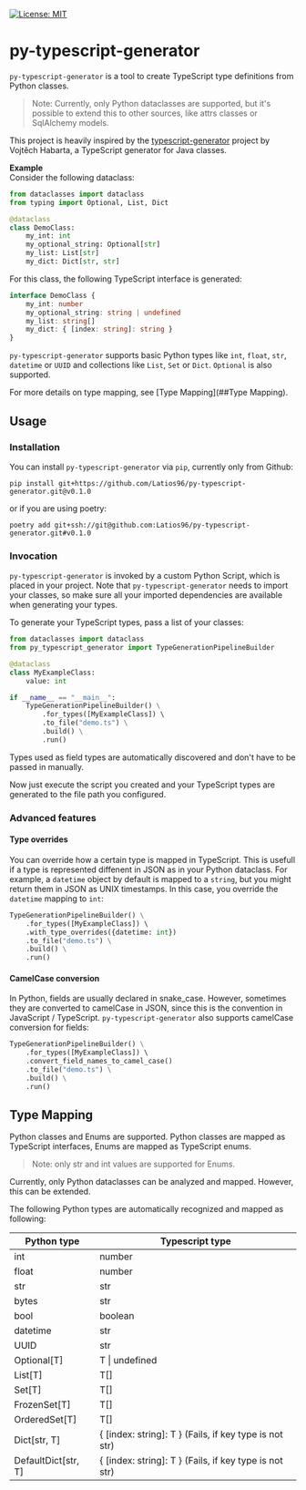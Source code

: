 [![License: MIT](https://img.shields.io/badge/License-MIT-yellow.svg)](https://opensource.org/licenses/MIT)
# py-typescript-generator

`py-typescript-generator` is a tool to create TypeScript type definitions from Python classes. 

> Note: Currently, only Python dataclasses are supported, but it's possible to extend this to other sources, like attrs classes or SqlAlchemy models.

This project is heavily inspired by the [typescript-generator](https://github.com/vojtechhabarta/typescript-generator) project by 
Vojtěch Habarta, a TypeScript generator for Java classes.

**Example**  
Consider the following dataclass:
```python
from dataclasses import dataclass
from typing import Optional, List, Dict

@dataclass
class DemoClass:
    my_int: int
    my_optional_string: Optional[str]
    my_list: List[str]
    my_dict: Dict[str, str]
```
For this class, the following TypeScript interface is generated:
```typescript
interface DemoClass {
    my_int: number
    my_optional_string: string | undefined
    my_list: string[]
    my_dict: { [index: string]: string }
}
```
`py-typescript-generator` supports basic Python types like `int`, `float`, `str`, `datetime` or `UUID` and collections like `List`, `Set` or `Dict`. `Optional` is also supported.

For more details on type mapping, see [Type Mapping](##Type Mapping).

## Usage
### Installation
You can install `py-typescript-generator` via `pip`, currently only from Github:
```shell
pip install git+https://github.com/Latios96/py-typescript-generator.git@v0.1.0
```
or if you are using poetry:
```shell
poetry add git+ssh://git@github.com:Latios96/py-typescript-generator.git#v0.1.0
```
### Invocation
`py-typescript-generator` is invoked by a custom Python Script, which is placed in your project. Note that `py-typescript-generator` needs to import your classes, so make sure all your imported dependencies are available when generating your types.

To generate your TypeScript types, pass a list of your classes: 

```python
from dataclasses import dataclass
from py_typescript_generator import TypeGenerationPipelineBuilder

@dataclass
class MyExampleClass:
    value: int

if __name__ == "__main__":
    TypeGenerationPipelineBuilder() \
        .for_types([MyExampleClass]) \ 
        .to_file("demo.ts") \
        .build() \
        .run()
```
Types used as field types are automatically discovered and don't have to be passed in manually.

Now just execute the script you created and your TypeScript types are generated to the file path you configured.

### Advanced features
#### Type overrides
You can override how a certain type is mapped in TypeScript. This is usefull if a type is represented diffenent in JSON as in your Python dataclass. For example, a `datetime` object by default is mapped to a `string`, but you might return them in JSON as UNIX timestamps. In this case, you override the `datetime` mapping to `int`:  
```python
TypeGenerationPipelineBuilder() \
    .for_types([MyExampleClass]) \ 
    .with_type_overrides({datetime: int})
    .to_file("demo.ts") \
    .build() \
    .run()
```
#### CamelCase conversion
In Python, fields are usually declared in snake_case. However, sometimes they are converted to camelCase in JSON, since this is the convention in JavaScript / TypeScript. `py-typescript-generator` also supports camelCase conversion for fields:
```python
TypeGenerationPipelineBuilder() \
    .for_types([MyExampleClass]) \ 
    .convert_field_names_to_camel_case()
    .to_file("demo.ts") \
    .build() \
    .run()
```


## Type Mapping
Python classes and Enums are supported. Python classes are mapped as TypeScript interfaces, Enums are mapped as TypeScript enums.
> Note: only str and int values are supported for Enums.

Currently, only Python dataclasses can be analyzed and mapped. However, this can be extended.

The following Python types are automatically recognized and mapped as following:

| Python type         | Typescript type                                        |
|---------------------|--------------------------------------------------------|
| int                 | number                                                 |
| float               | number                                                 |
| str                 | str                                                    |
| bytes               | str                                                    |
| bool                | boolean                                                |
| datetime            | str                                                    |
| UUID                | str                                                    |
| Optional[T]         | T \| undefined         |
| List[T]             | T[]                                                    |
| Set[T]              | T[]                     |
| FrozenSet[T]        | T[]                     |
| OrderedSet[T]       | T[]                     |
| Dict[str, T]        | { [index: string]: T } (Fails, if key type is not str) |
| DefaultDict[str, T] | { [index: string]: T } (Fails, if key type is not str) |
